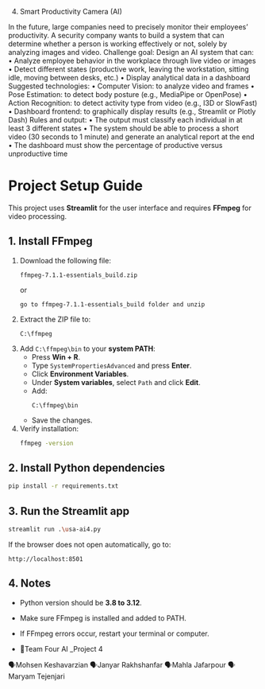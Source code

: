 4. Smart Productivity Camera (AI)


In the future, large companies need to precisely monitor their employees’ productivity. A security company wants to build a system that can
determine whether a person is working effectively or not, solely by analyzing images and video.
Challenge goal:
Design an AI system that can:
• Analyze employee behavior in the workplace through live video or images
• Detect different states (productive work, leaving the workstation, sitting idle, moving between desks, etc.)
• Display analytical data in a dashboard
Suggested technologies:
• Computer Vision: to analyze video and frames
• Pose Estimation: to detect body posture (e.g., MediaPipe or OpenPose)
• Action Recognition: to detect activity type from video (e.g., I3D or SlowFast)
• Dashboard frontend: to graphically display results (e.g., Streamlit or Plotly Dash)
Rules and output:
• The output must classify each individual in at least 3 different states
• The system should be able to process a short video (30 seconds to 1 minute) and generate an analytical report at the end
• The dashboard must show the percentage of productive versus unproductive time

# Project Setup Guide

This project uses **Streamlit** for the user interface and requires **FFmpeg** for video processing.

## 1. Install FFmpeg
1. Download the following file:
   ```
   ffmpeg-7.1.1-essentials_build.zip
   ```
   or
   ```
   go to ffmpeg-7.1.1-essentials_build folder and unzip
   ```
3. Extract the ZIP file to:
   ```
   C:\ffmpeg
   ```
4. Add `C:\ffmpeg\bin` to your **system PATH**:
   - Press **Win + R**.
   - Type `SystemPropertiesAdvanced` and press **Enter**.
   - Click **Environment Variables**.
   - Under **System variables**, select `Path` and click **Edit**.
   - Add:
     ```
     C:\ffmpeg\bin
     ```
   - Save the changes.
5. Verify installation:
   ```bash
   ffmpeg -version
   ```

## 2. Install Python dependencies
```bash
pip install -r requirements.txt
```

## 3. Run the Streamlit app
```bash
streamlit run .\usa-ai4.py
```
If the browser does not open automatically, go to:
```
http://localhost:8501
```

## 4. Notes
- Python version should be **3.8 to 3.12**.
- Make sure FFmpeg is installed and added to PATH.
- If FFmpeg errors occur, restart your terminal or computer.

- 🤖Team Four AI _Project 4

🗣Mohsen Keshavarzian
🗣Janyar Rakhshanfar
🗣Mahla Jafarpour
🗣Maryam Tejenjari
